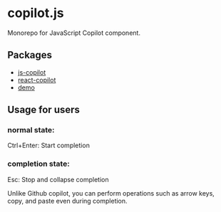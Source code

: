 # copilot.js

Monorepo for JavaScript Copilot component.

## Packages

- [js-copilot](./packages/js-copilot)
- [react-copilot](./packages/react-copilot)
- [demo](./packages/demo)

## Usage for users

### normal state:
Ctrl+Enter: Start completion

### completion state:
Esc: Stop and collapse completion

Unlike Github copilot, you can perform operations such as arrow keys, copy, and paste even during completion.
